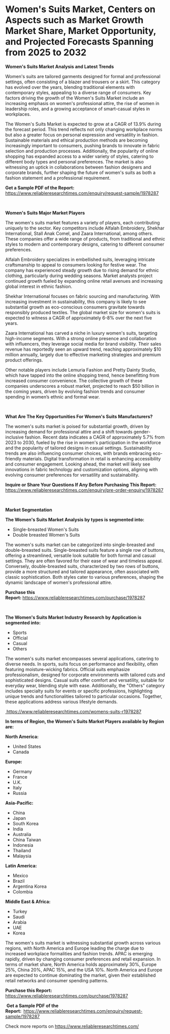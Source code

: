 <p><h1>Women's Suits Market, Centers on Aspects such as Market Growth Market Share, Market Opportunity, and Projected Forecasts Spanning from 2025 to 2032</h1></p><p><strong>Women's Suits Market Analysis and Latest Trends</strong></p>
<p><p>Women's suits are tailored garments designed for formal and professional settings, often consisting of a blazer and trousers or a skirt. This category has evolved over the years, blending traditional elements with contemporary styles, appealing to a diverse range of consumers. Key factors driving the growth of the Women's Suits Market include an increasing emphasis on women's professional attire, the rise of women in leadership roles, and a growing acceptance of smart-casual styles in workplaces.</p><p>The Women's Suits Market is expected to grow at a CAGR of 13.9% during the forecast period. This trend reflects not only changing workplace norms but also a greater focus on personal expression and versatility in fashion. Sustainable materials and ethical production methods are becoming increasingly important to consumers, pushing brands to innovate in fabric selection and production processes. Additionally, the popularity of online shopping has expanded access to a wider variety of styles, catering to different body types and personal preferences. The market is also witnessing an uptick in collaborations between fashion designers and corporate brands, further shaping the future of women's suits as both a fashion statement and a professional requirement.</p></p>
<p><strong>Get a Sample PDF of the Report:&nbsp;</strong> <a href="https://www.reliableresearchtimes.com/enquiry/request-sample/1978287?utm_campaign=2304&utm_medium=2&utm_source=Github&utm_content=ia&utm_term=08022025&utm_id=womens-suits">https://www.reliableresearchtimes.com/enquiry/request-sample/1978287</a></p>
<p>&nbsp;</p>
<p><strong>Women's Suits Major Market Players</strong></p>
<p><p>The women's suits market features a variety of players, each contributing uniquely to the sector. Key competitors include Alfalah Embroidery, Shekhar International, Stall Anak Comel, and Zaara International, among others. These companies offer a wide range of products, from traditional and ethnic styles to modern and contemporary designs, catering to different consumer preferences.</p><p>Alfalah Embroidery specializes in embellished suits, leveraging intricate craftsmanship to appeal to consumers looking for festive wear. The company has experienced steady growth due to rising demand for ethnic clothing, particularly during wedding seasons. Market analysts project continued growth fueled by expanding online retail avenues and increasing global interest in ethnic fashion.</p><p>Shekhar International focuses on fabric sourcing and manufacturing. With increasing investment in sustainability, this company is likely to see substantial growth as eco-conscious consumers gravitate towards responsibly produced textiles. The global market size for women's suits is expected to witness a CAGR of approximately 6-8% over the next five years.</p><p>Zaara International has carved a niche in luxury women's suits, targeting high-income segments. With a strong online presence and collaboration with influencers, they leverage social media for brand visibility. Their sales revenue has reportedly seen an upward trend, reaching approximately $10 million annually, largely due to effective marketing strategies and premium product offerings.</p><p>Other notable players include Lemuria Fashion and Pretty Dainty Studio, which have tapped into the online shopping trend, hence benefitting from increased consumer convenience. The collective growth of these companies underscores a robust market, projected to reach $50 billion in the coming years, driven by evolving fashion trends and consumer spending in women’s ethnic and formal wear.</p></p>
<p>&nbsp;</p>
<p><strong>What Are The Key Opportunities For Women's Suits Manufacturers?</strong></p>
<p><p>The women's suits market is poised for substantial growth, driven by increasing demand for professional attire and a shift towards gender-inclusive fashion. Recent data indicates a CAGR of approximately 5.7% from 2023 to 2030, fueled by the rise in women's participation in the workforce and the popularity of tailored designs in casual settings. Sustainability trends are also influencing consumer choices, with brands embracing eco-friendly materials. Digital transformation in retail is enhancing accessibility and consumer engagement. Looking ahead, the market will likely see innovations in fabric technology and customization options, aligning with evolving consumer preferences for versatility and sustainability.</p></p>
<p><strong>Inquire or Share Your Questions If Any Before Purchasing This Report:</strong> <a href="https://www.reliableresearchtimes.com/enquiry/pre-order-enquiry/1978287?utm_campaign=2304&utm_medium=2&utm_source=Github&utm_content=ia&utm_term=08022025&utm_id=womens-suits">https://www.reliableresearchtimes.com/enquiry/pre-order-enquiry/1978287</a></p>
<p>&nbsp;</p>
<p><strong>Market Segmentation</strong></p>
<p><strong>The Women's Suits Market Analysis by types is segmented into:</strong></p>
<p><ul><li>Single-breasted Women's Suits</li><li>Double breasted Women's Suits</li></ul></p>
<p><p>The women's suits market can be categorized into single-breasted and double-breasted suits. Single-breasted suits feature a single row of buttons, offering a streamlined, versatile look suitable for both formal and casual settings. They are often favored for their ease of wear and timeless appeal. Conversely, double-breasted suits, characterized by two rows of buttons, provide a more structured and tailored appearance, often associated with classic sophistication. Both styles cater to various preferences, shaping the dynamic landscape of women's professional attire.</p></p>
<p><strong>Purchase this Report:&nbsp;</strong><a href="https://www.reliableresearchtimes.com/purchase/1978287?utm_campaign=2304&utm_medium=2&utm_source=Github&utm_content=ia&utm_term=08022025&utm_id=womens-suits">https://www.reliableresearchtimes.com/purchase/1978287</a></p>
<p>&nbsp;</p>
<p><strong>The Women's Suits Market Industry Research by Application is segmented into:</strong></p>
<p><ul><li>Sports</li><li>Official</li><li>Casual</li><li>Others</li></ul></p>
<p><p>The women's suits market encompasses several applications, catering to diverse needs. In sports, suits focus on performance and flexibility, often featuring moisture-wicking fabrics. Official suits emphasize professionalism, designed for corporate environments with tailored cuts and sophisticated designs. Casual suits offer comfort and versatility, suitable for everyday wear, blending style with ease. Additionally, the "Others" category includes specialty suits for events or specific professions, highlighting unique trends and functionalities tailored to particular occasions. Together, these applications address various lifestyle demands.</p></p>
<p><a href="https://www.reliableresearchtimes.com/womens-suits-r1978287?utm_campaign=2304&utm_medium=2&utm_source=Github&utm_content=ia&utm_term=08022025&utm_id=womens-suits">&nbsp;https://www.reliableresearchtimes.com/womens-suits-r1978287</a></p>
<p><strong>In terms of Region, the Women's Suits Market Players available by Region are:</strong></p>
<p>
    <p> <strong> North America: </strong>
        <ul>
            <li>United States</li>
            <li>Canada</li>
        </ul>
        </p> 
    <p> <strong> Europe: </strong>
        <ul>
            <li>Germany</li>
            <li>France</li>
            <li>U.K.</li>
            <li>Italy</li>
            <li>Russia</li>
        </ul>
        </p> 
    <p> <strong> Asia-Pacific: </strong>
        <ul>
            <li>China</li>
            <li>Japan</li>
            <li>South Korea</li>
            <li>India</li>
            <li>Australia</li>
            <li>China Taiwan</li>
            <li>Indonesia</li>
            <li>Thailand</li>
            <li>Malaysia</li>
        </ul>
        </p> 
    <p> <strong> Latin America: </strong>
        <ul>
            <li>Mexico</li>
            <li>Brazil</li>
            <li>Argentina Korea</li>
            <li>Colombia</li>
        </ul>
        </p> 
    <p> <strong> Middle East & Africa: </strong>
        <ul>
            <li>Turkey</li>
            <li>Saudi</li>
            <li>Arabia</li>
            <li>UAE</li>
            <li>Korea</li>
        </ul>
    </p>
    </p>
<p><p>The women's suits market is witnessing substantial growth across various regions, with North America and Europe leading the charge due to increased workplace formalities and fashion trends. APAC is emerging rapidly, driven by changing consumer preferences and retail expansion. In terms of market share, North America holds approximately 30%, Europe 25%, China 20%, APAC 15%, and the USA 10%. North America and Europe are expected to continue dominating the market, given their established retail networks and consumer spending patterns.</p></p>
<p><strong>Purchase this Report: </strong><a href="https://www.reliableresearchtimes.com/purchase/1978287?utm_campaign=2304&utm_medium=2&utm_source=Github&utm_content=ia&utm_term=08022025&utm_id=womens-suits">https://www.reliableresearchtimes.com/purchase/1978287</a></p>
<p>&nbsp;<strong>Get a Sample PDF of the Report:&nbsp;&nbsp;</strong><a href="https://www.reliableresearchtimes.com/enquiry/request-sample/1978287?utm_campaign=2304&utm_medium=2&utm_source=Github&utm_content=ia&utm_term=08022025&utm_id=womens-suits">https://www.reliableresearchtimes.com/enquiry/request-sample/1978287</a></p>
<p><strong></strong></p>
<p>Check more reports on <a href="https://www.reliableresearchtimes.com/?utm_campaign=2304&utm_medium=2&utm_source=Github&utm_content=ia&utm_term=08022025&utm_id=womens-suits">https://www.reliableresearchtimes.com/</a></p>